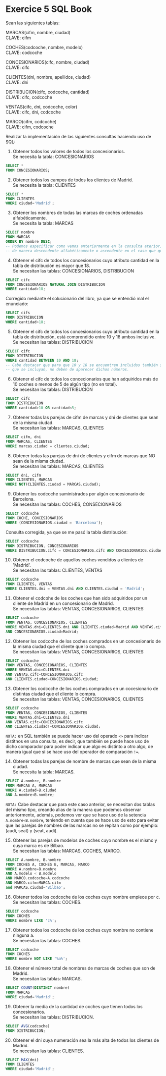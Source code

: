 # Exercice 5 SQL Book

Sean las siguientes tablas:

MARCAS(cifm, nombre, ciudad)\
CLAVE: cifm

COCHES(codcoche, nombre, modelo)\
CLAVE: codcoche

CONCESIONARIOS(cifc, nombre, ciudad)\
CLAVE: cifc

CLIENTES(dni, nombre, apellidos, ciudad)\
CLAVE: dni

DISTRIBUCION(cifc, codcoche, cantidad)\
CLAVE: cifc, codcoche

VENTAS(cifc, dni, codcoche, color)\
CLAVE: cifc, dni, codcoche

MARCO(cifm, codcoche)\
CLAVE: cifm, codcoche

Realizar la implementación de las siguientes consultas haciendo uso de SQL:

1) Obtener todos los valores de todos los concesionarios.\
Se necesita la tabla: CONCESIONARIOS
```SQL
SELECT *
FROM CONCESIONARIOS;
```

2) Obtener todos los campos de todos los clientes de Madrid.\
Se necesita la tabla: CLIENTES
```sql
SELECT *
FROM CLIENTES
WHERE ciudad='Madrid';
```

3) Obtener los nombres de todas las marcas de coches ordenadas alfabéticamente.\
Se necesita la tabla: MARCAS
```sql
SELECT nombre
FROM MARCAS
ORDER BY nombre DESC; 
-- Podemos especificar como vemos anteriormente en la consulta aterior, que queremos ordenar la tabla
-- de manera descendente alfabéticamente o ascendente en el caso que queramos.
```

4) Obtener el cifc de todos los concesionarios cuyo atributo cantidad en la tabla de distribución es mayor que 18.\
Se necesitan las tablas: CONCESIONARIOS, DISTRIBUCION
```sql
SELECT cifc
FROM CONCESIONARIOS NATURAL JOIN DISTRIBUCION
WHERE cantidad>18;
```

Corregido mediante el solucionario del libro, ya que se entendió mal el enunciado:
```sql
SELECT cifs
FROM DISTRIBUCION
WHERE cantidad>18;
```

5) Obtener el cifc de todos los concesionarios cuyo atributo cantidad en la tabla de distribución, está comprendido
entre 10 y 18 ambos inclusive.\
Se necesitan las tablas: DISTRIBUCION
```sql
SELECT cifc
FROM DISTRIBUCION
WHERE cantidad BETWEEN 10 AND 18;
-- Cabe destacar que para que 10 y 18 se encuentren incluidos también se deben de especificar, si no se quiere
-- que se incluyan, no deben de aparecer dichos números.
```

6) Obtener el cifc de todos los concecionarios que han adquiridos más de 10 coches o menos de 5 de algún tipo
(no en total). \
Se necesitan las tablas: DISTRIBUCIÓN
```sql
SELECT cifc
FROM DISTRIBUCION
WHERE cantidad>10 OR cantidad<5;
```

7) Obtener todas las parejas de cifm de marcas y dni de clientes que sean de la misma ciudad.\
Se necesitan las tablas: MARCAS, CLIENTES
```sql
SELECT cifm, dni
FROM MARCAS, CLIENTES
WHERE marcas.ciudad = clientes.ciudad;
```

8) Obtener todas las parejas de dni de clientes y cifm de marcas que NO sean de la misma ciudad.\
Se necesitan las tablas: MARCAS, CLIENTES
```sql
SELECT dni, cifm
FROM CLIENTES, MARCAS
WHERE NOT(CLIENTES.ciudad = MARCAS.ciudad);
```

9) Obtener los codcoche suministrados por algún concesionario de Barcelona.\
Se necesitan las tablas: COCHES, CONSECIONARIOS
```sql
SELECT codcoche
FROM COCHE, CONCESIONARIOS
WHERE (CONCESIONARIOS.ciudad = 'Barcelona');
```

Consulta corregida, ya que se me pasó la tabla distribución:
```sql
SELECT codcoche
FROM DISTRIBUCION, CONCESIONARIOS
WHERE DISTRIBUCION.cifc = CONCESIONARIOS.cifc AND CONCESIONARIOS.ciudad = 'Barcelona';
```

10) Obtener el codcoche de aquellos coches vendidos a clientes de 'Madrid'.\
Se necesitan las tablas: CLIENTES, VENTAS
```sql
SELECT codcoche
FROM CLIENTES, VENTAS
WHERE CLIENTES.dni = VENTAS.dni AND CLIENTES.ciudad = 'Madrid';
```

11) Obtener el codcohe de los coches que han sido adquiridos por un cliente de Madrid en un concesionario 
de Madrid.\
Se necesitan las tablas: VENTAS, CONCESIONARIOS, CLIENTES
```sql
SELECT codcoche
FROM VENTAS, CONCESIONARIOS, CLIENTES
WHERE VENTAS.dni=CLIENTES.dni AND CLIENTES.ciudad=Madrid AND VENTAS.cifc=CONCESIONARIOs.cifc
AND CONCESIONARIOS.ciudad=Madrid;
```

12) Obtener los codcoche de los coches comprados en un concesionario de la misma ciudad que el cliente que
lo compra.\
Se necesitan las tablas: VENTAS, CONCESIONARIOS, CLIENTES
```sql
SELECT codcoche
FROM VENTAS, CONCESIONARIOS, CLIENTES
WHERE VENTAS.dni=CLIENTES.dni
AND VENTAS.cifc=CONCESIONARIOS.cifc
AND CLIENTES.ciudad=CONCESIONARIOS.ciudad;
```

13) Obtener los codcoche de los coches comprados en un cocesionario de distintas ciudad que el cliente lo compra.\
Se necesitan las tablas: VENTAS, CONCESIONARIOS, CLIENTES
```sql
SELECT codcoche
FROM VENTAS, CONCESIONARIOS, CLIENTES
WHERE VENTAS.dni=CLIENTES.dni
AND VENTAS.cifc=CONCESIONARIOS.cifc
AND CLIENTES.ciudad!=CONCESIONARIOS.ciudad;
```

`NOTA:` en SQL también se puede hacer uso del operado `<>` para indicar distitnos en una consulta, es decir, que
también se puede hace uso de dicho comparador para poder indicar que algo es distinto a otro algo, de manera igual
que si se hace uso del operador de comparación `!=`.

14) Obtener todas las parejas de nombre de marcas que sean de la misma ciudad.\
Se necesita la tabla: MARCAS.
```sql
SELECT A.nombre, B.nombre
FROM MARCAS A, MARCAS
WHERE A.ciudad=B.ciudad
AND A.nombre<B.nombre;
```

`NOTA:` Cabe destacar que para este caso anterior, se necesitan dos tablas del mismo tipo, creando alias
de la manera que podemos observar anteriormente, además, podemos ver que se hace uso de la setencia
`A.nombre<B.nombre`, teniendo en cuenta que se hace uso de esto para evitar que las parejas de nombres de las
marcas no se repitan como por ejemplo: (audi, seat) y (seat, audi).

15) Obtener las parejas de modelos de coches cuyo nombre es el mismo y cuya marca es de Bilbao.\
Se necesitan las tablas: MARCAS, COCHES, MARCO.
```sql
SELECT A.nombre, B.nombre
FROM COCHES A, COCHES B, MARCAS, MARCO
WHERE A.nombre=B.nombre
AND A.modelo < B.modelo
AND MARCO.codcoche=A.codcoche
AND MARCO.cifm=MARCA.cifm
and MARCAS.ciudad='Bilbao';
```

16) Obtener todos los codcoche de los coches cuyo nombre empiece por c.\
Se necesitan las tablas: COCHES.
```sql
SELECT codcoche
FROM COCHES
WHERE nombre LIKE 'c%';
```

17) Obtener todos los codcoche de los coches cuyo nombre no contiene ninguna a.\
Se necesitan las tablas: COCHES.
```sql
SELECT codcoche
FROM COCHES
WHERE nombre NOT LIKE '%a%';
```

18) Obtener el número total de nombres de marcas de coches que son de Madrid.\
Se necesitan las tablas: MARCAS.
```sql
SELECT COUNT(DISTINCT nombre)
FROM MARCAS
WHERE ciudad='Madrid';
```

19) Obtener la media de la cantidad de coches que tienen todos los concesionarios.\
Se necesitan las tablas: DISTRIBUCION.
```sql
SELECT AVG(codcoche)
FROM DISTRIBUCION;
```

20) Obtener el dni cuya numeración sea la más alta de todos los clientes de Madrid.\
Se necesitan las tablas: CLIENTES.
```sql
SELECT MAX(dni)
FROM CLIENTES
WHERE ciudad='Madrid';
```